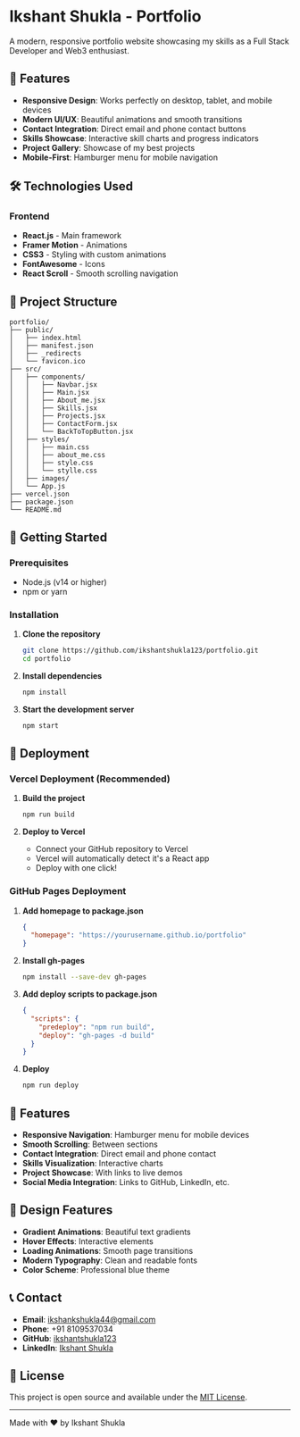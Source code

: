 # Ikshant Shukla - Portfolio

A modern, responsive portfolio website showcasing my skills as a Full Stack Developer and Web3 enthusiast.

## 🚀 Features

- **Responsive Design**: Works perfectly on desktop, tablet, and mobile devices
- **Modern UI/UX**: Beautiful animations and smooth transitions
- **Contact Integration**: Direct email and phone contact buttons
- **Skills Showcase**: Interactive skill charts and progress indicators
- **Project Gallery**: Showcase of my best projects
- **Mobile-First**: Hamburger menu for mobile navigation

## 🛠️ Technologies Used

### Frontend
- **React.js** - Main framework
- **Framer Motion** - Animations
- **CSS3** - Styling with custom animations
- **FontAwesome** - Icons
- **React Scroll** - Smooth scrolling navigation

## 📁 Project Structure

```
portfolio/
├── public/
│   ├── index.html
│   ├── manifest.json
│   ├── _redirects
│   └── favicon.ico
├── src/
│   ├── components/
│   │   ├── Navbar.jsx
│   │   ├── Main.jsx
│   │   ├── About_me.jsx
│   │   ├── Skills.jsx
│   │   ├── Projects.jsx
│   │   ├── ContactForm.jsx
│   │   └── BackToTopButton.jsx
│   ├── styles/
│   │   ├── main.css
│   │   ├── about_me.css
│   │   ├── style.css
│   │   └── stylle.css
│   ├── images/
│   └── App.js
├── vercel.json
├── package.json
└── README.md
```

## 🚀 Getting Started

### Prerequisites
- Node.js (v14 or higher)
- npm or yarn

### Installation

1. **Clone the repository**
   ```bash
   git clone https://github.com/ikshantshukla123/portfolio.git
   cd portfolio
   ```

2. **Install dependencies**
   ```bash
   npm install
   ```

3. **Start the development server**
   ```bash
   npm start
   ```

## 🚀 Deployment

### Vercel Deployment (Recommended)

1. **Build the project**
   ```bash
   npm run build
   ```

2. **Deploy to Vercel**
   - Connect your GitHub repository to Vercel
   - Vercel will automatically detect it's a React app
   - Deploy with one click!

### GitHub Pages Deployment

1. **Add homepage to package.json**
   ```json
   {
     "homepage": "https://yourusername.github.io/portfolio"
   }
   ```

2. **Install gh-pages**
   ```bash
   npm install --save-dev gh-pages
   ```

3. **Add deploy scripts to package.json**
   ```json
   {
     "scripts": {
       "predeploy": "npm run build",
       "deploy": "gh-pages -d build"
     }
   }
   ```

4. **Deploy**
   ```bash
   npm run deploy
   ```

## 📱 Features

- **Responsive Navigation**: Hamburger menu for mobile devices
- **Smooth Scrolling**: Between sections
- **Contact Integration**: Direct email and phone contact
- **Skills Visualization**: Interactive charts
- **Project Showcase**: With links to live demos
- **Social Media Integration**: Links to GitHub, LinkedIn, etc.

## 🎨 Design Features

- **Gradient Animations**: Beautiful text gradients
- **Hover Effects**: Interactive elements
- **Loading Animations**: Smooth page transitions
- **Modern Typography**: Clean and readable fonts
- **Color Scheme**: Professional blue theme

## 📞 Contact

- **Email**: ikshankshukla44@gmail.com
- **Phone**: +91 8109537034
- **GitHub**: [ikshantshukla123](https://github.com/ikshantshukla123)
- **LinkedIn**: [Ikshant Shukla](https://www.linkedin.com/in/ikshant-shukla-097771327/)

## 📄 License

This project is open source and available under the [MIT License](LICENSE).

---

Made with ❤️ by Ikshant Shukla

